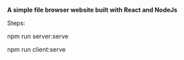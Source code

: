 **A simple file browser website built with React and NodeJs**

Steps:

npm run server:serve

npm run client:serve
